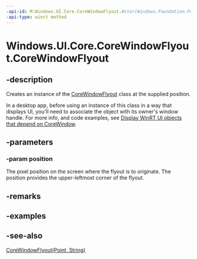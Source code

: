 ```yaml
---
-api-id: M:Windows.UI.Core.CoreWindowFlyout.#ctor(Windows.Foundation.Point)
-api-type: winrt method
---
```


<!-- Method syntax
public CoreWindowFlyout(Windows.Foundation.Point position)
-->

# Windows.UI.Core.CoreWindowFlyout.CoreWindowFlyout

## -description
Creates an instance of the [CoreWindowFlyout](corewindowflyout.md) class at the supplied position.

In a desktop app, before using an instance of this class in a way that displays UI, you'll need to associate the object with its owner's window handle. For more info, and code examples, see [Display WinRT UI objects that depend on CoreWindow](/windows/apps/develop/ui-input/display-ui-objects#winui-3-with-c).

## -parameters
### -param position
The pixel position on the screen where the flyout is to originate. The position provides the upper-leftmost corner of the flyout.

## -remarks

## -examples

## -see-also
[CoreWindowFlyout(Point, String)](corewindowflyout_corewindowflyout_1088278315.md)